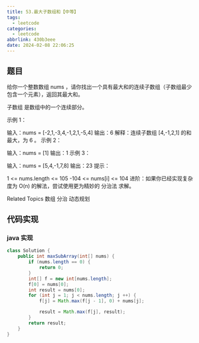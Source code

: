 ```yaml
---
title: 53.最大子数组和【中等】
tags:
  - leetcode
categories:
  - leetcode
abbrlink: 430b3eee
date: 2024-02-08 22:06:25
---
```


## 题目

给你一个整数数组 nums ，请你找出一个具有最大和的连续子数组（子数组最少包含一个元素），返回其最大和。

子数组 是数组中的一个连续部分。

示例 1：

输入：nums = [-2,1,-3,4,-1,2,1,-5,4] 输出：6 解释：连续子数组 [4,-1,2,1] 的和最大，为 6 。 示例 2：

输入：nums = [1] 输出：1 示例 3：

输入：nums = [5,4,-1,7,8] 输出：23 提示：

1 <= nums.length <= 105 -104 <= nums[i] <= 104 进阶：如果你已经实现复杂度为 O(n) 的解法，尝试使用更为精妙的 分治法 求解。

Related Topics 数组 分治 动态规划

## 代码实现

### java 实现

```Java
class Solution {
    public int maxSubArray(int[] nums) {
        if (nums.length == 0) {
            return 0;
        }
        int[] f = new int[nums.length];
        f[0] = nums[0];
        int result = nums[0];
        for (int j = 1; j < nums.length; j ++) {
            f[j] = Math.max(f[j - 1], 0) + nums[j];

            result = Math.max(f[j], result);
        }
        return result;
    }
}
```
